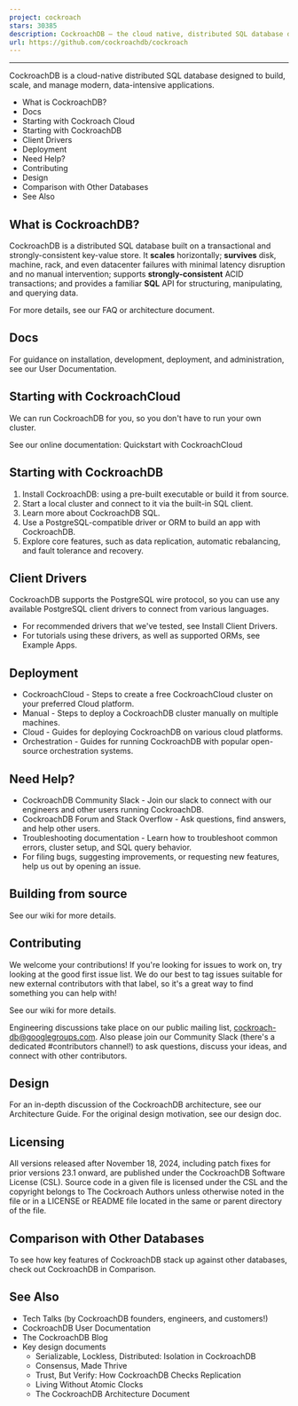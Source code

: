 ```yaml
---
project: cockroach
stars: 30385
description: CockroachDB — the cloud native, distributed SQL database designed for high availability, effortless scale, and control over data placement.
url: https://github.com/cockroachdb/cockroach
---
```


* * *

CockroachDB is a cloud-native distributed SQL database designed to build, scale, and manage modern, data-intensive applications.

-   What is CockroachDB?
-   Docs
-   Starting with Cockroach Cloud
-   Starting with CockroachDB
-   Client Drivers
-   Deployment
-   Need Help?
-   Contributing
-   Design
-   Comparison with Other Databases
-   See Also

What is CockroachDB?
--------------------

CockroachDB is a distributed SQL database built on a transactional and strongly-consistent key-value store. It **scales** horizontally; **survives** disk, machine, rack, and even datacenter failures with minimal latency disruption and no manual intervention; supports **strongly-consistent** ACID transactions; and provides a familiar **SQL** API for structuring, manipulating, and querying data.

For more details, see our FAQ or architecture document.

Docs
----

For guidance on installation, development, deployment, and administration, see our User Documentation.

Starting with CockroachCloud
----------------------------

We can run CockroachDB for you, so you don't have to run your own cluster.

See our online documentation: Quickstart with CockroachCloud

Starting with CockroachDB
-------------------------

1.  Install CockroachDB: using a pre-built executable or build it from source.
2.  Start a local cluster and connect to it via the built-in SQL client.
3.  Learn more about CockroachDB SQL.
4.  Use a PostgreSQL-compatible driver or ORM to build an app with CockroachDB.
5.  Explore core features, such as data replication, automatic rebalancing, and fault tolerance and recovery.

Client Drivers
--------------

CockroachDB supports the PostgreSQL wire protocol, so you can use any available PostgreSQL client drivers to connect from various languages.

-   For recommended drivers that we've tested, see Install Client Drivers.
-   For tutorials using these drivers, as well as supported ORMs, see Example Apps.

Deployment
----------

-   CockroachCloud - Steps to create a free CockroachCloud cluster on your preferred Cloud platform.
-   Manual - Steps to deploy a CockroachDB cluster manually on multiple machines.
-   Cloud - Guides for deploying CockroachDB on various cloud platforms.
-   Orchestration - Guides for running CockroachDB with popular open-source orchestration systems.

Need Help?
----------

-   CockroachDB Community Slack - Join our slack to connect with our engineers and other users running CockroachDB.
-   CockroachDB Forum and Stack Overflow - Ask questions, find answers, and help other users.
-   Troubleshooting documentation - Learn how to troubleshoot common errors, cluster setup, and SQL query behavior.
-   For filing bugs, suggesting improvements, or requesting new features, help us out by opening an issue.

Building from source
--------------------

See our wiki for more details.

Contributing
------------

We welcome your contributions! If you're looking for issues to work on, try looking at the good first issue list. We do our best to tag issues suitable for new external contributors with that label, so it's a great way to find something you can help with!

See our wiki for more details.

Engineering discussions take place on our public mailing list, cockroach-db@googlegroups.com. Also please join our Community Slack (there's a dedicated #contributors channel!) to ask questions, discuss your ideas, and connect with other contributors.

Design
------

For an in-depth discussion of the CockroachDB architecture, see our Architecture Guide. For the original design motivation, see our design doc.

Licensing
---------

All versions released after November 18, 2024, including patch fixes for prior versions 23.1 onward, are published under the CockroachDB Software License (CSL). Source code in a given file is licensed under the CSL and the copyright belongs to The Cockroach Authors unless otherwise noted in the file or in a LICENSE or README file located in the same or parent directory of the file.

Comparison with Other Databases
-------------------------------

To see how key features of CockroachDB stack up against other databases, check out CockroachDB in Comparison.

See Also
--------

-   Tech Talks (by CockroachDB founders, engineers, and customers!)
-   CockroachDB User Documentation
-   The CockroachDB Blog
-   Key design documents
    -   Serializable, Lockless, Distributed: Isolation in CockroachDB
    -   Consensus, Made Thrive
    -   Trust, But Verify: How CockroachDB Checks Replication
    -   Living Without Atomic Clocks
    -   The CockroachDB Architecture Document
